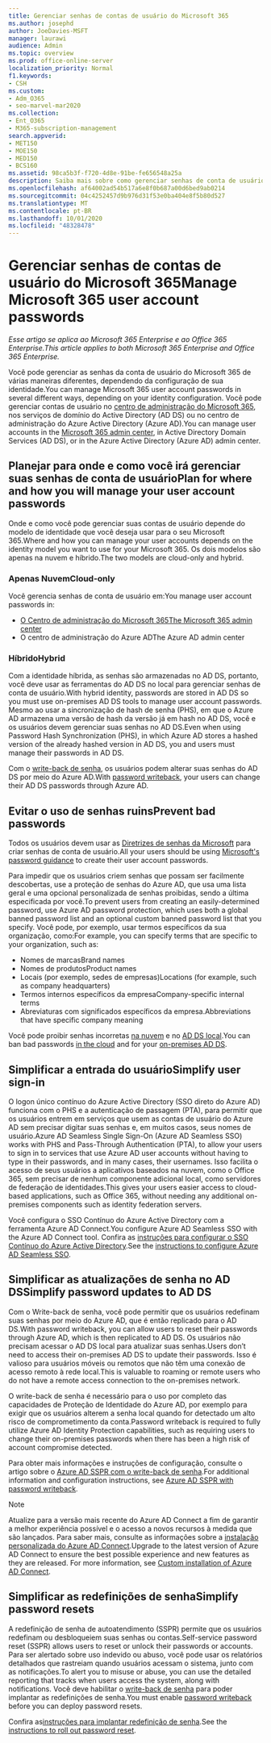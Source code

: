 ```yaml
---
title: Gerenciar senhas de contas de usuário do Microsoft 365
ms.author: josephd
author: JoeDavies-MSFT
manager: laurawi
audience: Admin
ms.topic: overview
ms.prod: office-online-server
localization_priority: Normal
f1.keywords:
- CSH
ms.custom:
- Adm_O365
- seo-marvel-mar2020
ms.collection:
- Ent_O365
- M365-subscription-management
search.appverid:
- MET150
- MOE150
- MED150
- BCS160
ms.assetid: 98ca5b3f-f720-4d8e-91be-fe656548a25a
description: Saiba mais sobre como gerenciar senhas de conta de usuário do Microsoft 365.
ms.openlocfilehash: af64002ad54b517a6e8f0b687a00d6bed9ab0214
ms.sourcegitcommit: 04c4252457d9b976d31f53e0ba404e8f5b80d527
ms.translationtype: MT
ms.contentlocale: pt-BR
ms.lasthandoff: 10/01/2020
ms.locfileid: "48328478"
---
```

# <a name="manage-microsoft-365-user-account-passwords"></a><span data-ttu-id="b842d-103">Gerenciar senhas de contas de usuário do Microsoft 365</span><span class="sxs-lookup"><span data-stu-id="b842d-103">Manage Microsoft 365 user account passwords</span></span>

<span data-ttu-id="b842d-104">*Esse artigo se aplica ao Microsoft 365 Enterprise e ao Office 365 Enterprise.*</span><span class="sxs-lookup"><span data-stu-id="b842d-104">*This article applies to both Microsoft 365 Enterprise and Office 365 Enterprise.*</span></span>

<span data-ttu-id="b842d-105">Você pode gerenciar as senhas da conta de usuário do Microsoft 365 de várias maneiras diferentes, dependendo da configuração de sua identidade.</span><span class="sxs-lookup"><span data-stu-id="b842d-105">You can manage Microsoft 365 user account passwords in several different ways, depending on your identity configuration.</span></span> <span data-ttu-id="b842d-106">Você pode gerenciar contas de usuário no [centro de administração do Microsoft 365](https://docs.microsoft.com/microsoft-365/admin/add-users/), nos serviços de domínio do Active Directory (AD DS) ou no centro de administração do Azure Active Directory (Azure AD).</span><span class="sxs-lookup"><span data-stu-id="b842d-106">You can manage user accounts in the [Microsoft 365 admin center](https://docs.microsoft.com/microsoft-365/admin/add-users/), in Active Directory Domain Services (AD DS), or in the Azure Active Directory (Azure AD) admin center.</span></span>

## <a name="plan-for-where-and-how-you-will-manage-your-user-account-passwords"></a><span data-ttu-id="b842d-107">Planejar para onde e como você irá gerenciar suas senhas de conta de usuário</span><span class="sxs-lookup"><span data-stu-id="b842d-107">Plan for where and how you will manage your user account passwords</span></span>

<span data-ttu-id="b842d-108">Onde e como você pode gerenciar suas contas de usuário depende do modelo de identidade que você deseja usar para o seu Microsoft 365.</span><span class="sxs-lookup"><span data-stu-id="b842d-108">Where and how you can manage your user accounts depends on the identity model you want to use for your Microsoft 365.</span></span> <span data-ttu-id="b842d-109">Os dois modelos são apenas na nuvem e híbrido.</span><span class="sxs-lookup"><span data-stu-id="b842d-109">The two models are cloud-only and hybrid.</span></span>
  
### <a name="cloud-only"></a><span data-ttu-id="b842d-110">Apenas Nuvem</span><span class="sxs-lookup"><span data-stu-id="b842d-110">Cloud-only</span></span>

<span data-ttu-id="b842d-111">Você gerencia senhas de conta de usuário em:</span><span class="sxs-lookup"><span data-stu-id="b842d-111">You manage user account passwords in:</span></span>

- [<span data-ttu-id="b842d-112">O Centro de administração do Microsoft 365</span><span class="sxs-lookup"><span data-stu-id="b842d-112">The Microsoft 365 admin center</span></span>](https://docs.microsoft.com/microsoft-365/admin/add-users/)
- <span data-ttu-id="b842d-113">O centro de administração do Azure AD</span><span class="sxs-lookup"><span data-stu-id="b842d-113">The Azure AD admin center</span></span>
    
### <a name="hybrid"></a><span data-ttu-id="b842d-114">Híbrido</span><span class="sxs-lookup"><span data-stu-id="b842d-114">Hybrid</span></span>

<span data-ttu-id="b842d-115">Com a identidade híbrida, as senhas são armazenadas no AD DS, portanto, você deve usar as ferramentas do AD DS no local para gerenciar senhas de conta de usuário.</span><span class="sxs-lookup"><span data-stu-id="b842d-115">With hybrid identity, passwords are stored in AD DS so you must use on-premises AD DS tools to manage user account passwords.</span></span> <span data-ttu-id="b842d-116">Mesmo ao usar a sincronização de hash de senha (PHS), em que o Azure AD armazena uma versão de hash da versão já em hash no AD DS, você e os usuários devem gerenciar suas senhas no AD DS.</span><span class="sxs-lookup"><span data-stu-id="b842d-116">Even when using Password Hash Synchronization (PHS), in which Azure AD stores a hashed version of the already hashed version in AD DS, you and users must manage their passwords in AD DS.</span></span>

<span data-ttu-id="b842d-117">Com o [write-back de senha](#pw_writeback), os usuários podem alterar suas senhas do AD DS por meio do Azure AD.</span><span class="sxs-lookup"><span data-stu-id="b842d-117">With [password writeback](#pw_writeback), your users can change their AD DS passwords through Azure AD.</span></span>

## <a name="prevent-bad-passwords"></a><span data-ttu-id="b842d-118">Evitar o uso de senhas ruins</span><span class="sxs-lookup"><span data-stu-id="b842d-118">Prevent bad passwords</span></span>

<span data-ttu-id="b842d-119">Todos os usuários devem usar as [Diretrizes de senhas da Microsoft](https://www.microsoft.com/research/publication/password-guidance) para criar senhas de conta de usuário.</span><span class="sxs-lookup"><span data-stu-id="b842d-119">All your users should be using [Microsoft's password guidance](https://www.microsoft.com/research/publication/password-guidance) to create their user account passwords.</span></span>

<span data-ttu-id="b842d-120">Para impedir que os usuários criem senhas que possam ser facilmente descobertas, use a proteção de senhas do Azure AD, que usa uma lista geral e uma opcional personalizada de senhas proibidas, sendo a última especificada por você.</span><span class="sxs-lookup"><span data-stu-id="b842d-120">To prevent users from creating an easily-determined password, use Azure AD password protection, which uses both a global banned password list and an optional custom banned password list that you specify.</span></span> <span data-ttu-id="b842d-121">Você pode, por exemplo, usar termos específicos da sua organização, como:</span><span class="sxs-lookup"><span data-stu-id="b842d-121">For example, you can specify terms that are specific to your organization, such as:</span></span>

- <span data-ttu-id="b842d-122">Nomes de marcas</span><span class="sxs-lookup"><span data-stu-id="b842d-122">Brand names</span></span>
- <span data-ttu-id="b842d-123">Nomes de produtos</span><span class="sxs-lookup"><span data-stu-id="b842d-123">Product names</span></span>
- <span data-ttu-id="b842d-124">Locais (por exemplo, sedes de empresas)</span><span class="sxs-lookup"><span data-stu-id="b842d-124">Locations (for example, such as company headquarters)</span></span>
- <span data-ttu-id="b842d-125">Termos internos específicos da empresa</span><span class="sxs-lookup"><span data-stu-id="b842d-125">Company-specific internal terms</span></span>
- <span data-ttu-id="b842d-126">Abreviaturas com significados específicos da empresa.</span><span class="sxs-lookup"><span data-stu-id="b842d-126">Abbreviations that have specific company meaning</span></span>

<span data-ttu-id="b842d-127">Você pode proibir senhas incorretas [na nuvem](https://docs.microsoft.com/azure/active-directory/authentication/concept-password-ban-bad) e no [AD DS local](https://docs.microsoft.com/azure/active-directory/authentication/concept-password-ban-bad-on-premises).</span><span class="sxs-lookup"><span data-stu-id="b842d-127">You can ban bad passwords [in the cloud](https://docs.microsoft.com/azure/active-directory/authentication/concept-password-ban-bad) and for your [on-premises AD DS](https://docs.microsoft.com/azure/active-directory/authentication/concept-password-ban-bad-on-premises).</span></span>

## <a name="simplify-user-sign-in"></a><span data-ttu-id="b842d-128">Simplificar a entrada do usuário</span><span class="sxs-lookup"><span data-stu-id="b842d-128">Simplify user sign-in</span></span>

<span data-ttu-id="b842d-129">O logon único contínuo do Azure Active Directory (SSO direto do Azure AD) funciona com o PHS e a autenticação de passagem (PTA), para permitir que os usuários entrem em serviços que usem as contas de usuário do Azure AD sem precisar digitar suas senhas e, em muitos casos, seus nomes de usuário.</span><span class="sxs-lookup"><span data-stu-id="b842d-129">Azure AD Seamless Single Sign-On (Azure AD Seamless SSO) works with PHS and Pass-Through Authentication (PTA), to allow your users to sign in to services that use Azure AD user accounts without having to type in their passwords, and in many cases, their usernames.</span></span> <span data-ttu-id="b842d-130">Isso facilita o acesso de seus usuários a aplicativos baseados na nuvem, como o Office 365, sem precisar de nenhum componente adicional local, como servidores de federação de identidades.</span><span class="sxs-lookup"><span data-stu-id="b842d-130">This gives your users easier access to cloud-based applications, such as Office 365, without needing any additional on-premises components such as identity federation servers.</span></span>

<span data-ttu-id="b842d-131">Você configura o SSO Contínuo do Azure Active Directory com a ferramenta Azure AD Connect.</span><span class="sxs-lookup"><span data-stu-id="b842d-131">You configure Azure AD Seamless SSO with the Azure AD Connect tool.</span></span> <span data-ttu-id="b842d-132">Confira as [instruções para configurar o SSO Contínuo do Azure Active Directory](https://docs.microsoft.com/azure/active-directory/connect/active-directory-aadconnect-sso-quick-start).</span><span class="sxs-lookup"><span data-stu-id="b842d-132">See the [instructions to configure Azure AD Seamless SSO](https://docs.microsoft.com/azure/active-directory/connect/active-directory-aadconnect-sso-quick-start).</span></span>

<a name="pw_writeback"></a>
## <a name="simplify-password-updates-to-ad-ds"></a><span data-ttu-id="b842d-133">Simplificar as atualizações de senha no AD DS</span><span class="sxs-lookup"><span data-stu-id="b842d-133">Simplify password updates to AD DS</span></span>

<span data-ttu-id="b842d-134">Com o Write-back de senha, você pode permitir que os usuários redefinam suas senhas por meio do Azure AD, que é então replicado para o AD DS.</span><span class="sxs-lookup"><span data-stu-id="b842d-134">With password writeback, you can allow users to reset their passwords through Azure AD, which is then replicated to AD DS.</span></span> <span data-ttu-id="b842d-135">Os usuários não precisam acessar o AD DS local para atualizar suas senhas.</span><span class="sxs-lookup"><span data-stu-id="b842d-135">Users don’t need to access their on-premises AD DS to update their passwords.</span></span> <span data-ttu-id="b842d-136">Isso é valioso para usuários móveis ou remotos que não têm uma conexão de acesso remoto à rede local.</span><span class="sxs-lookup"><span data-stu-id="b842d-136">This is valuable to roaming or remote users who do not have a remote access connection to the on-premises network.</span></span>

<span data-ttu-id="b842d-137">O write-back de senha é necessário para o uso por completo das capacidades de Proteção de Identidade do Azure AD, por exemplo para exigir que os usuários alterem a senha local quando for detectado um alto risco de comprometimento da conta.</span><span class="sxs-lookup"><span data-stu-id="b842d-137">Password writeback is required to fully utilize Azure AD Identity Protection capabilities, such as requiring users to change their on-premises passwords when there has been a high risk of account compromise detected.</span></span>

<span data-ttu-id="b842d-138">Para obter mais informações e instruções de configuração, consulte o artigo sobre o [Azure AD SSPR com o write-back de senha](https://docs.microsoft.com/azure/active-directory/active-directory-passwords-writeback).</span><span class="sxs-lookup"><span data-stu-id="b842d-138">For additional information and configuration instructions, see [Azure AD SSPR with password writeback](https://docs.microsoft.com/azure/active-directory/active-directory-passwords-writeback).</span></span>

>[!Note]
><span data-ttu-id="b842d-p108">Atualize para a versão mais recente do Azure AD Connect a fim de garantir a melhor experiência possível e o acesso a novos recursos à medida que são lançados. Para saber mais, consulte as informações sobre a [instalação personalizada do Azure AD Connect](https://docs.microsoft.com/azure/active-directory/connect/active-directory-aadconnect-get-started-custom).</span><span class="sxs-lookup"><span data-stu-id="b842d-p108">Upgrade to the latest version of Azure AD Connect to ensure the best possible experience and new features as they are released. For more information, see [Custom installation of Azure AD Connect](https://docs.microsoft.com/azure/active-directory/connect/active-directory-aadconnect-get-started-custom).</span></span>
>

## <a name="simplify-password-resets"></a><span data-ttu-id="b842d-141">Simplificar as redefinições de senha</span><span class="sxs-lookup"><span data-stu-id="b842d-141">Simplify password resets</span></span>

<span data-ttu-id="b842d-142">A redefinição de senha de autoatendimento (SSPR) permite que os usuários redefinam ou desbloqueiem suas senhas ou contas.</span><span class="sxs-lookup"><span data-stu-id="b842d-142">Self-service password reset (SSPR) allows users to reset or unlock their passwords or accounts.</span></span> <span data-ttu-id="b842d-143">Para ser alertado sobre uso indevido ou abuso, você pode usar os relatórios detalhados que rastreiam quando usuários acessam o sistema, junto com as notificações.</span><span class="sxs-lookup"><span data-stu-id="b842d-143">To alert you to misuse or abuse, you can use the detailed reporting that tracks when users access the system, along with notifications.</span></span> <span data-ttu-id="b842d-144">Você deve habilitar o [write-back de senha](#pw_writeback) para poder implantar as redefinições de senha.</span><span class="sxs-lookup"><span data-stu-id="b842d-144">You must enable [password writeback](#pw_writeback) before you can deploy password resets.</span></span>

<span data-ttu-id="b842d-145">Confira as[instruções para implantar redefinição de senha](https://docs.microsoft.com/azure/active-directory/authentication/howto-sspr-deployment).</span><span class="sxs-lookup"><span data-stu-id="b842d-145">See the [instructions to roll out password reset](https://docs.microsoft.com/azure/active-directory/authentication/howto-sspr-deployment).</span></span>

